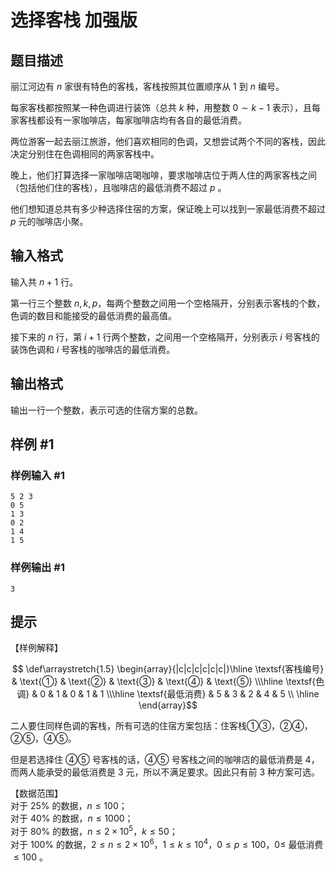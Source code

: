 # 选择客栈 加强版

## 题目描述

丽江河边有 $n$ 家很有特色的客栈，客栈按照其位置顺序从 $1$ 到 $n$ 编号。

每家客栈都按照某一种色调进行装饰（总共 $k$ 种，用整数 $0 \sim k-1$ 表示），且每家客栈都设有一家咖啡店，每家咖啡店均有各自的最低消费。

两位游客一起去丽江旅游，他们喜欢相同的色调，又想尝试两个不同的客栈，因此决定分别住在色调相同的两家客栈中。

晚上，他们打算选择一家咖啡店喝咖啡，要求咖啡店位于两人住的两家客栈之间（包括他们住的客栈），且咖啡店的最低消费不超过 $p$ 。

他们想知道总共有多少种选择住宿的方案，保证晚上可以找到一家最低消费不超过 $p$ 元的咖啡店小聚。

## 输入格式

输入共 $n+1$ 行。

第一行三个整数 $n,k,p$，每两个整数之间用一个空格隔开，分别表示客栈的个数，色调的数目和能接受的最低消费的最高值。

接下来的 $n$ 行，第 $i+1$ 行两个整数，之间用一个空格隔开，分别表示 $i$ 号客栈的装饰色调和 $i$ 号客栈的咖啡店的最低消费。

## 输出格式

输出一行一个整数，表示可选的住宿方案的总数。

## 样例 #1

### 样例输入 #1

```
5 2 3
0 5
1 3
0 2
1 4
1 5
```

### 样例输出 #1

```
3
```

## 提示

【样例解释】 

$$
\def\arraystretch{1.5}
\begin{array}{|c|c|c|c|c|c|}\hline
\textsf{客栈编号} & \text{①} & \text{②} & \text{③} & \text{④} & \text{⑤} \\\hline
\textsf{色调} & 0 & 1 & 0 & 1 & 1 \\\hline
\textsf{最低消费} & 5 & 3 & 2 & 4 & 5 \\ \hline
\end{array}$$


二人要住同样色调的客栈，所有可选的住宿方案包括：住客栈①③，②④，②⑤，④⑤。

但是若选择住 ④⑤ 号客栈的话，④⑤ 号客栈之间的咖啡店的最低消费是 $4$，而两人能承受的最低消费是 $3$ 元，所以不满足要求。因此只有前 $3$ 种方案可选。

【数据范围】  
对于 $25\%$ 的数据，$n\leq 100$；  
对于 $40\%$ 的数据，$n\leq 1000$；   
对于 $80\%$ 的数据，$n\leq 2 \times 10^5$，$k \leq 50$；   
对于 $100\%$ 的数据，$2\leq n\leq2\times 10^6$，$1 \le k\leq 10^4$，$0\leq p\leq 100$，$0\leq$ 最低消费 $\leq 100$ 。